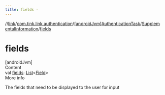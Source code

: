 ```yaml
---
title: fields -
---
```

//[link](../../../index.md)/[com.tink.link.authentication](../../index.md)/[[androidJvm]AuthenticationTask](../index.md)/[SupplementalInformation](index.md)/[fields](fields.md)



# fields  
[androidJvm]  
Content  
val [fields](fields.md): [List](https://kotlinlang.org/api/latest/jvm/stdlib/kotlin.collections/-list/index.html)<[Field](../../../com.tink.model.misc/[android-jvm]-field/index.md)>  
More info  


The fields that need to be displayed to the user for input

  




